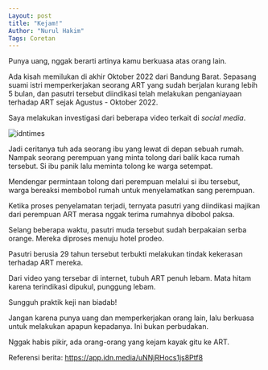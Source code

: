 ```yaml
---
Layout: post
title: "Kejam!"
Author: "Nurul Hakim"
Tags: Coretan
---
```


Punya uang, nggak berarti artinya kamu berkuasa atas orang lain.

Ada kisah memilukan di akhir Oktober 2022 dari Bandung Barat. Sepasang suami istri memperkerjakan seorang ART yang sudah berjalan kurang lebih 5 bulan, dan pasutri tersebut diindikasi telah melakukan penganiayaan terhadap ART sejak Agustus - Oktober 2022.

Saya melakukan investigasi dari beberapa video terkait di *social media*.

![idntimes](https://i.ibb.co/CVVkry6/FABE863-C-BA23-4-AB9-85-E4-E11-E91-A8-AC82.png)

Jadi ceritanya tuh ada seorang ibu yang lewat di depan sebuah rumah. Nampak seorang perempuan yang minta tolong dari balik kaca rumah tersebut. Si ibu panik lalu meminta tolong ke warga setempat.

Mendengar permintaan tolong dari perempuan melalui si ibu tersebut, warga bereaksi membobol rumah untuk menyelamatkan sang perempuan.

Ketika proses penyelamatan terjadi, ternyata pasutri yang diindikasi majikan dari perempuan ART merasa nggak terima rumahnya dibobol paksa.

Selang beberapa waktu, pasutri muda tersebut sudah berpakaian serba orange. Mereka diproses menuju hotel prodeo.

Pasutri berusia 29 tahun tersebut terbukti melakukan tindak kekerasan terhadap ART mereka.

Dari video yang tersebar di internet, tubuh ART penuh lebam. Mata hitam karena terindikasi dipukul, punggung lebam.

Sungguh praktik keji nan biadab!

Jangan karena punya uang dan memperkerjakan orang lain, lalu berkuasa untuk melakukan apapun kepadanya. Ini bukan perbudakan.

Nggak habis pikir, ada orang-orang yang kejam kayak gitu ke ART.

Referensi berita: https://app.idn.media/uNNjRHocs1js8Ptf8
